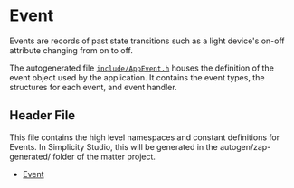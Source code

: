 # Event

Events are records of past state transitions such as a light device's on-off attribute changing from on to off.

The autogenerated file [```include/AppEvent.h```](https://github.com/SiliconLabs/matter_extension/blob/main/examples/template/include/AppEvent.h) houses the definition of the event object used by the application. It contains the event types, the structures for each event, and event handler.

## Header File

This file contains the high level namespaces and constant definitions for Events. In Simplicity Studio, this will be generated in the autogen/zap-generated/ folder of the matter project.

- [Event](https://github.com/project-chip/connectedhomeip/tree/master/zzz_generated/app-common/app-common/zap-generated/ids/Events.h)
